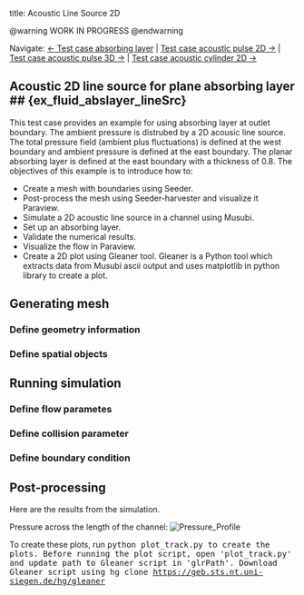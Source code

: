 title: Acoustic Line Source 2D

@warning WORK IN PROGRESS @endwarning

Navigate: [&larr; Test case absorbing layer](../index.html)
| [Test case acoustic pulse 2D &rarr;](../acousticPulse2D/index.html)
| [Test case acoustic pulse 3D &rarr;](../acousticPulse3D/index.html)
| [Test case acoustic cylinder 2D &rarr;](../acousticCylinder2D/index.html)

## Acoustic 2D line source for plane absorbing layer ## {ex_fluid_abslayer_lineSrc}

This test case provides an example for using absorbing layer at outlet boundary.
The ambient pressure is distrubed by a 2D acousic line source. The total
pressure field (ambient plus fluctuations) is defined at the west boundary and
ambient pressure is defined at the east boundary. The planar absorbing layer
is defined at the east boundary with a thickness of 0.8.
The objectives of this example is to introduce how to:

* Create a mesh with boundaries using Seeder.
* Post-process the mesh using Seeder-harvester and visualize it Paraview.
* Simulate a 2D acoustic line source in a channel using Musubi.
* Set up an absorbing layer.
* Validate the numerical results.
* Visualize the flow in Paraview.
* Create a 2D plot using Gleaner tool. Gleaner is a Python tool which
extracts data from Musubi ascii output and uses matplotlib in python library
to create a plot.

## Generating mesh ##
### Define geometry information ###
### Define spatial objects ###

## Running simulation ##
### Define flow parametes ###
### Define collision parameter ###
### Define boundary condition ###
## Post-processing ##

Here are the results from the simulation.

Pressure across the length of the channel:
![Pressure_Profile](PressureAlongLine.png)

To create these plots, run <tt>python plot_track.py<tt> to create the plots.
Before running the plot script, open 'plot_track.py' and update path to
Gleaner script in 'glrPath'.
Download Gleaner script using
<tt>hg clone https://geb.sts.nt.uni-siegen.de/hg/gleaner</tt>
